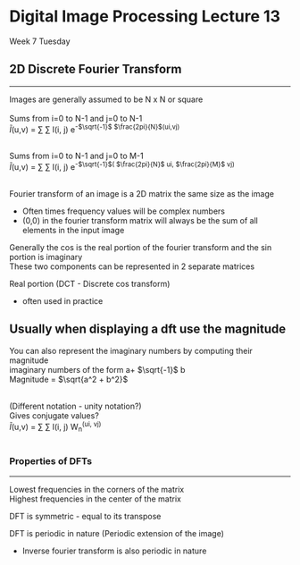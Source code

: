 # Digital Image Processing Lecture 13

Week 7 Tuesday

## 2D Discrete Fourier Transform
---
Images are generally assumed to be N x N or square<br></br>
Sums from i=0 to N-1 and j=0 to N-1<br>
$\tilde{I}$(u,v) = $\sum$ $\sum$ I(i, j) e<sup>-$\sqrt{-1}$ $\frac{2pi}{N}$(ui,vj)</sup><br></br>

Sums from i=0 to N-1 and j=0 to M-1<br>
 $\tilde{I}$(u,v) = $\sum$ $\sum$ I(i, j) e<sup>-$\sqrt{-1}$( $\frac{2pi}{N}$ ui, $\frac{2pi}{M}$ vj)</sup><br></br>

Fourier transform of an image is a 2D matrix the same size as the image
* Often times frequency values will be complex numbers
* (0,0) in the fourier transform matrix will always be the sum of all elements in the input image

Generally the cos is the real portion of the fourier transform and the sin portion is imaginary<br>
These two components can be represented in 2 separate matrices

Real portion (DCT - Discrete cos transform)
* often used in practice

## Usually when displaying a dft use the magnitude
You can also represent the imaginary numbers by computing their magnitude<br>
imaginary numbers of the form a+ $\sqrt{-1}$ b<br>
Magnitude = $\sqrt{a^2 + b^2}$<br></br>

(Different notation - unity notation?)<br>
Gives conjugate values?<br>
$\tilde{I}$(u,v) = $\sum$ $\sum$ I(i, j) W<sub>n</sub><sup>(ui, vj)</sup><br></br>

### Properties of DFTs
---
Lowest frequencies in the corners of the matrix<br>
Highest frequencies in the center of the matrix<br>

DFT is symmetric - equal to its transpose

DFT is periodic in nature (Periodic extension of the image)
* Inverse fourier transform is also periodic in nature
